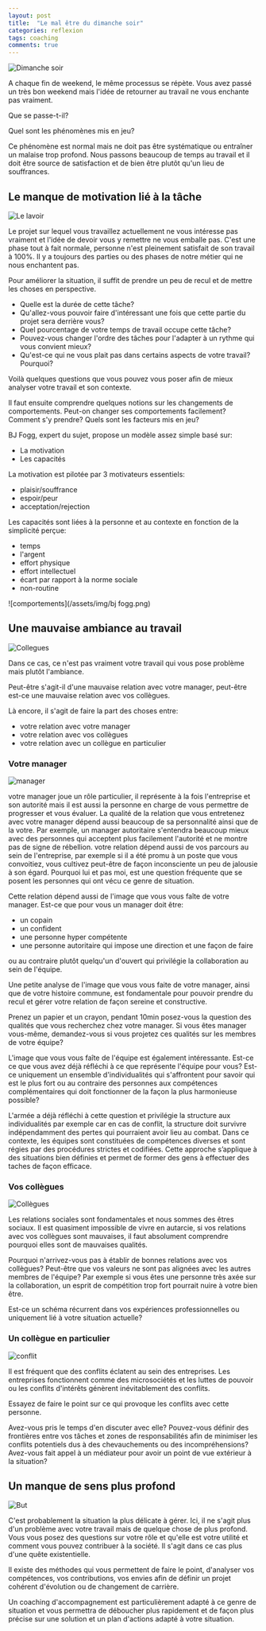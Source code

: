 ```yaml
---
layout: post
title:  "Le mal être du dimanche soir"
categories: reflexion
tags: coaching
comments: true
---
```


![Dimanche soir](/assets/img/poisson.jpg)

A chaque fin de weekend, le même processus se répète. Vous avez passé un très bon weekend mais l'idée de retourner au travail ne vous enchante pas vraiment.

Que se passe-t-il?

Quel sont les phénomènes mis en jeu?

Ce phénomène est normal mais ne doit pas être systématique ou entraîner un malaise trop profond.
Nous passons beaucoup de temps au travail et il doit être source de satisfaction et de bien être plutôt qu'un lieu de souffrances.

## Le manque de motivation lié à la tâche

![Le lavoir](/assets/img/le_lavoir.jpg)

Le projet sur lequel vous travaillez actuellement ne vous intéresse pas vraiment et l'idée de devoir vous y remettre ne vous emballe pas.
C'est une phase tout à fait normale, personne n'est pleinement satisfait de son travail à 100%. Il y a toujours des parties ou des phases de notre métier qui ne nous enchantent pas.

Pour améliorer la situation, il suffit de prendre un peu de recul et de mettre les choses en perspective.
* Quelle est la durée de cette tâche?
* Qu'allez-vous pouvoir faire d'intéressant une fois que cette partie du projet sera derrière vous?
* Quel pourcentage de votre temps de travail occupe cette tâche?
* Pouvez-vous changer l'ordre des tâches pour l'adapter à un rythme qui vous convient mieux?
* Qu'est-ce qui ne vous plait pas dans certains aspects de votre travail? Pourquoi?

Voilà quelques questions que vous pouvez vous poser afin de mieux analyser votre travail et son contexte.

Il faut ensuite comprendre quelques notions sur les changements de comportements.
Peut-on changer ses comportements facilement? Comment s'y prendre? Quels sont les facteurs mis en jeu?

BJ Fogg, expert du sujet, propose un modèle assez simple basé sur:

- La motivation
- Les capacités

La motivation est pilotée par 3 motivateurs essentiels:

- plaisir/souffrance
- espoir/peur
- acceptation/rejection

Les capacités sont liées à la personne et au contexte en fonction de la simplicité perçue:

- temps
- l'argent
- effort physique
- effort intellectuel
- écart par rapport à la norme sociale
- non-routine

![comportements](/assets/img/bj fogg.png)


## Une mauvaise ambiance au travail

![Collegues](/assets/img/collegues.jpg)

Dans ce cas, ce n'est pas vraiment votre travail qui vous pose problème mais plutôt l'ambiance.

Peut-être s'agit-il d'une mauvaise relation avec votre manager, peut-être est-ce une mauvaise relation avec vos collègues.

Là encore, il s'agit de faire la part des choses entre:

- votre relation avec votre manager
- votre relation avec vos collègues
- votre relation avec un collègue en particulier

### Votre manager

![manager](/assets/img/manager.jpg)

votre manager joue un rôle particulier, il représente à la fois l'entreprise et son autorité mais il est aussi la personne en charge de vous permettre de progresser et vous évaluer. La qualité de la relation que vous entretenez avec votre manager dépend aussi beaucoup de sa personnalité ainsi que de la votre.
Par exemple, un manager autoritaire s'entendra beaucoup mieux avec des personnes qui acceptent plus facilement l'autorité et ne montre pas de signe de rébellion. votre relation dépend aussi de vos parcours au sein de l'entreprise, par exemple si il a été promu à un poste que vous convoitiez, vous cultivez peut-être de façon inconsciente un peu de jalousie à son égard. Pourquoi lui et pas moi, est une question fréquente que se posent les personnes qui ont vécu ce genre de situation.

Cette relation dépend aussi de l'image que vous vous faîte de votre manager.
Est-ce que pour vous un manager doit être:

- un copain
- un confident
- une personne hyper compétente
- une personne autoritaire qui impose une direction et une façon de faire

ou au contraire plutôt quelqu'un d'ouvert qui privilégie la collaboration au sein de l'équipe.

Une petite analyse de l'image que vous vous faite de votre manager, ainsi que de votre histoire commune, est fondamentale pour pouvoir prendre du recul et gérer votre relation de façon sereine et constructive.

Prenez un papier et un crayon, pendant 10min posez-vous la question des qualités que vous recherchez chez votre manager.
Si vous êtes manager vous-même, demandez-vous si vous projetez ces qualités sur les membres de votre équipe?

L'image que vous vous faîte de l'équipe est également intéressante.
Est-ce ce que vous avez déjà réfléchi à ce que représente l'équipe pour vous?
Est-ce uniquement un ensemble d'individualités qui s'affrontent pour savoir qui est le plus fort ou au contraire des personnes aux compétences complémentaires qui doit fonctionner de la façon la plus harmonieuse possible?

L'armée a déjà réfléchi à cette question et privilégie la structure aux individualités par exemple car en cas de conflit, la structure doit survivre indépendamment des pertes qui pourraient avoir lieu au combat.
Dans ce contexte, les équipes sont constituées de compétences diverses et sont régies par des procédures strictes et codifiées. 
Cette approche s’applique à des situations bien définies et permet de former des gens à effectuer des taches de façon efficace.

### Vos collègues

![Collègues](/assets/img/colleagues.jpg)

Les relations sociales sont fondamentales et nous sommes des êtres sociaux.
Il est quasiment impossible de vivre en autarcie, si vos relations avec vos collègues sont mauvaises, il faut absolument comprendre pourquoi elles sont de mauvaises qualités.

Pourquoi n'arrivez-vous pas à établir de bonnes relations avec vos collègues?
Peut-être que vos valeurs ne sont pas alignées avec les autres membres de l'équipe? Par exemple si vous êtes une personne très axée sur la collaboration, un esprit de compétition trop fort pourrait nuire à votre bien être.

Est-ce un schéma récurrent dans vos expériences professionnelles ou uniquement lié à votre situation actuelle?

### Un collègue en particulier

![conflit](/assets/img/conflit.jpg)

Il est fréquent que des conflits éclatent au sein des entreprises.
Les entreprises fonctionnent comme des microsociétés et les luttes de pouvoir ou les conflits d'intérêts génèrent inévitablement des conflits.

Essayez de faire le point sur ce qui provoque les conflits avec cette personne.

Avez-vous pris le temps d'en discuter avec elle?
Pouvez-vous définir des frontières entre vos tâches et zones de responsabilités afin de minimiser les conflits potentiels dus à des chevauchements ou des incompréhensions?
Avez-vous fait appel à un médiateur pour avoir un point de vue extérieur à la situation?


## Un manque de sens plus profond

![But](/assets/img/purpose.jpg)

C'est probablement la situation la plus délicate à gérer.
Ici, il ne s'agit plus d'un problème avec votre travail mais de quelque chose de plus profond. Vous vous posez des questions sur votre rôle et qu'elle est votre utilité et comment vous pouvez contribuer à la société. Il s'agit dans ce cas plus d'une quête existentielle.

Il existe des méthodes qui vous permettent de faire le point, d'analyser vos compétences, vos contributions, vos envies afin de définir un projet cohérent d'évolution ou de changement de carrière.

Un coaching d'accompagnement est particulièrement adapté à ce genre de situation et vous permettra de déboucher plus rapidement et de façon plus précise sur une solution et un plan d'actions adapté à votre situation.
